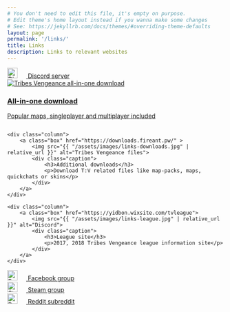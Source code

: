 ```yaml
---
# You don't need to edit this file, it's empty on purpose.
# Edit theme's home layout instead if you wanna make some changes
# See: https://jekyllrb.com/docs/themes/#overriding-theme-defaults
layout: page
permalink: '/links/'
title: Links
description: Links to relevant websites
---
```


<div class="level">
    <div class="column">
        <a class="button is-fullwidth" href="https://discord.gg/kQ9z8bY">
            <span class="icon">
              <img src="{{ "/assets/images/discord.svg" | relative_url }}" class="image is-24x24" alt="Discord" width="24" height="24" style="margin-right: 20px">
            </span>
            Discord server
        </a>
    </div>
</div>

<div class="level">
    <div class="column">
        <a class="box" href="https://downloads.fireant.pw/TribesVengeance.zip" >
            <img src="{{ "/assets/images/links-tribes.jpg" | relative_url }}" alt="Tribes Vengeance all-in-one download">
            <div class="caption">
                <h3>All-in-one download</h3>
                <p>Popular maps, singleplayer and multiplayer included</p>
            </div>
        </a>
    </div>

    <div class="column">
        <a class="box" href="https://downloads.fireant.pw/" >
            <img src="{{ "/assets/images/links-downloads.jpg" | relative_url }}" alt="Tribes Vengeance files">
            <div class="caption">
                <h3>Additional downloads</h3>
                <p>Download T:V related files like map-packs, maps, quickchats or skins</p>
            </div>
        </a>
    </div>

    <div class="column">
        <a class="box" href="https://yidbon.wixsite.com/tvleague">
            <img src="{{ "/assets/images/links-league.jpg" | relative_url }}" alt="Discord">
            <div class="caption">
                <h3>League site</h3>
                <p>2017, 2018 Tribes Vengeance league information site</p>
            </div>
        </a>
    </div>
</div>

<div class="level">
    <div class="column">
        <a class="button is-fullwidth" href="https://www.facebook.com/groups/tribesVengeance/">
            <span class="icon">
              <img src="{{ "/assets/images/facebook.svg" | relative_url }}" class="image is-24x24" alt="Facebook" width="24" height="24" style="margin-right: 20px">
            </span>
            Facebook group
        </a>
    </div>
    <div class="column">
        <a class="button is-fullwidth" href="http://steamcommunity.com/groups/TribesReVengeance">
            <span class="icon">
              <img src="{{ "/assets/images/steam.svg" | relative_url }}" class="image is-24x24" alt="Steam" width="24" height="24" style="margin-right: 20px">
            </span>
            Steam group
        </a>
    </div>
    <div class="column">
        <a class="button is-fullwidth" href="https://www.reddit.com/r/Tribes/">
            <span class="icon">
              <img src="{{ "/assets/images/reddit.svg" | relative_url }}" class="image is-24x24" alt="Reddit" width="24" height="24" style="margin-right: 20px">
            </span>
            Reddit subreddit
        </a>
    </div>
</div>
